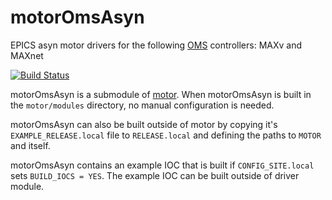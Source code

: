 # motorOmsAsyn
EPICS asyn motor drivers for the following [OMS](https://www.omsinmotion.com/) controllers: MAXv and MAXnet

[![Build Status](https://travis-ci.org/epics-motor/motorOmsAsyn.png)](https://travis-ci.org/epics-motor/motorOmsAsyn)

motorOmsAsyn is a submodule of [motor](https://github.com/epics-modules/motor).  When motorOmsAsyn is built in the ``motor/modules`` directory, no manual configuration is needed.

motorOmsAsyn can also be built outside of motor by copying it's ``EXAMPLE_RELEASE.local`` file to ``RELEASE.local`` and defining the paths to ``MOTOR`` and itself.

motorOmsAsyn contains an example IOC that is built if ``CONFIG_SITE.local`` sets ``BUILD_IOCS = YES``.  The example IOC can be built outside of driver module.
